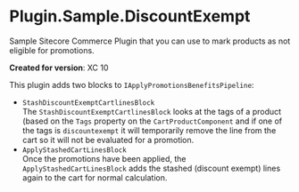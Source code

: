 # Plugin.Sample.DiscountExempt
Sample Sitecore Commerce Plugin that you can use to mark products as not eligible for promotions. 

__Created for version__: XC 10

This plugin adds two blocks to `IApplyPromotionsBenefitsPipeline`:
* `StashDiscountExemptCartlinesBlock`  
The `StashDiscountExemptCartlinesBlock` looks at the tags of a product (based on the `Tags` property on the `CartProductComponent` 
and if one of the tags is `discountexempt` it will temporarily remove the line from the cart so it will not be evaluated for a promotion.
* `ApplyStashedCartLinesBlock`  
Once the promotions have been applied, the `ApplyStashedCartLinesBlock` adds the stashed (discount exempt) lines again to the cart for normal calculation.

